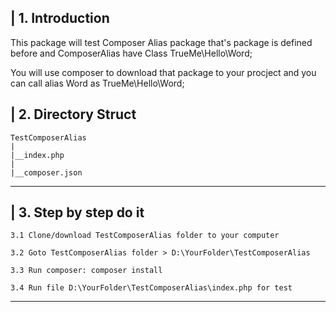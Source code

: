 | 1. Introduction
----------------
This package will test Composer Alias package that's package is defined before
and ComposerAlias have Class TrueMe\Hello\Word;

You will use composer to download that package to your procject and you can call alias Word as TrueMe\Hello\Word;

| 2. Directory Struct
-----------------------

    TestComposerAlias
    |
    |__index.php
    |
    |__composer.json
-----------------------


| 3. Step by step do it
-----------------------

    3.1 Clone/download TestComposerAlias folder to your computer

    3.2 Goto TestComposerAlias folder > D:\YourFolder\TestComposerAlias

    3.3 Run composer: composer install

    3.4 Run file D:\YourFolder\TestComposerAlias\index.php for test
-----------------------


